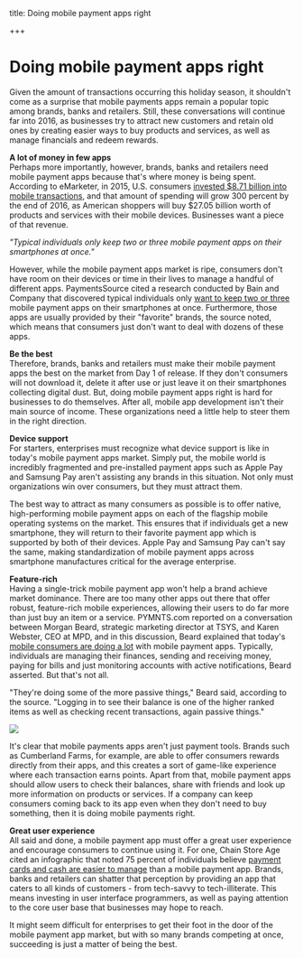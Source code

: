 title: Doing mobile payment apps right

+++


# Doing mobile payment apps right

Given the amount of transactions occurring this holiday season, it shouldn't come as a surprise that mobile payments apps remain a popular topic among brands, banks and retailers. Still, these conversations will continue far into 2016, as businesses try to attract new customers and retain old ones by creating easier ways to buy products and services, as well as manage financials and redeem rewards.

**A lot of money in few apps**  
Perhaps more importantly, however, brands, banks and retailers need mobile payment apps because that's where money is being spent. According to eMarketer, in 2015, U.S. consumers [invested $8.71 billion into mobile transactions](http://www.emarketer.com/Article/Mobile-Payments-Will-Triple-US-2016/1013147), and that amount of spending will grow 300 percent by the end of 2016, as American shoppers will buy $27.05 billion worth of products and services with their mobile devices. Businesses want a piece of that revenue.

_"Typical individuals only keep two or three mobile payment apps on their smartphones at once."_

However, while the mobile payment apps market is ripe, consumers don't have room on their devices or time in their lives to manage a handful of different apps. PaymentsSource cited a research conducted by Bain and Company that discovered typical individuals only [want to keep two or three](http://www.paymentssource.com/news/paythink/mobile-payment-app-proliferation-puts-merchant-sites-in-peril-3022877-1.html) mobile payment apps on their smartphones at once. Furthermore, those apps are usually provided by their "favorite" brands, the source noted, which means that consumers just don't want to deal with dozens of these apps.

**Be the best**  
Therefore, brands, banks and retailers must make their mobile payment apps the best on the market from Day 1 of release. If they don't consumers will not download it, delete it after use or just leave it on their smartphones collecting digital dust. But, doing mobile payment apps right is hard for businesses to do themselves. After all, mobile app development isn't their main source of income. These organizations need a little help to steer them in the right direction.

**Device support**  
For starters, enterprises must recognize what device support is like in today's mobile payment apps market. Simply put, the mobile world is incredibly fragmented and pre-installed payment apps such as Apple Pay and Samsung Pay aren't assisting any brands in this situation. Not only must organizations win over consumers, but they must attract them.

The best way to attract as many consumers as possible is to offer native, high-performing mobile payment apps on each of the flagship mobile operating systems on the market. This ensures that if individuals get a new smartphone, they will return to their favorite payment app which is supported by both of their devices. Apple Pay and Samsung Pay can't say the same, making standardization of mobile payment apps across smartphone manufactures critical for the average enterprise.

**Feature-rich**  
Having a single-trick mobile payment app won't help a brand achieve market dominance. There are too many other apps out there that offer robust, feature-rich mobile experiences, allowing their users to do far more than just buy an item or a service. PYMNTS.com reported on a conversation between Morgan Beard, strategic marketing director at TSYS, and Karen Webster, CEO at MPD, and in this discussion, Beard explained that today's [mobile consumers are doing a lot](http://www.pymnts.com/company-spotlight/2015/mobile-payment-surprises-in-the-u-k/) with mobile payment apps. Typically, individuals are managing their finances, sending and receiving money, paying for bills and just monitoring accounts with active notifications, Beard asserted. But that's not all.

"They're doing some of the more passive things," Beard said, according to the source. "Logging in to see their balance is one of the higher ranked items as well as checking recent transactions, again passive things."

![](http://media.syrinx.com/media/06320ed4-4f81-4d18-8d4f-45d509c0f959/img/3340/14120078.jpg)

It's clear that mobile payments apps aren't just payment tools. Brands such as Cumberland Farms, for example, are able to offer consumers rewards directly from their apps, and this creates a sort of game-like experience where each transaction earns points. Apart from that, mobile payment apps should allow users to check their balances, share with friends and look up more information on products or services. If a company can keep consumers coming back to its app even when they don't need to buy something, then it is doing mobile payments right.

**Great user experience**  
All said and done, a mobile payment app must offer a great user experience and encourage consumers to continue using it. For one, Chain Store Age cited an infographic that noted 75 percent of individuals believe [payment cards and cash are easier to manage](http://www.chainstoreage.com/article/infographic-mobile-payment-goes-native) than a mobile payment app. Brands, banks and retailers can shatter that perception by providing an app that caters to all kinds of customers - from tech-savvy to tech-illiterate. This means investing in user interface programmers, as well as paying attention to the core user base that businesses may hope to reach.

It might seem difficult for enterprises to get their foot in the door of the mobile payment app market, but with so many brands competing at once, succeeding is just a matter of being the best.
